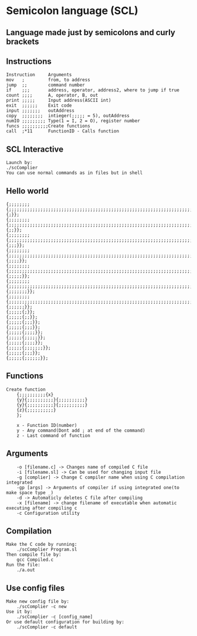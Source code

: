 # Semicolon language (SCL)

## Language made just by semicolons and  curly brackets

## Instructions
```
Instruction     Arguments
mov   ;         from, to address					
jump  ;;        command number
if    ;;;       address, operator, address2, where to jump if true
count ;;;;      A, operator, B, out	
print ;;;;;     Input address(ASCII int)
exit  ;;;;;;    Exit code
input ;;;;;;;   outAddress
copy  ;;;;;;;;  intieger(;;;;; = 5), outAddress
numIO ;;;;;;;;; Type(1 = I, 2 = O), register number
funcs ;;;;;;;;;;Create functions
call  ;*11		FunctionID - Calls function
```

## SCL Interactive
```
Launch by:
./scComplier
You can use normal commands as in files but in shell
```

## Hello world
```
{;;;;;;;;{;;;;;;;;;;;;;;;;;;;;;;;;;;;;;;;;;;;;;;;;;;;;;;;;;;;;;;;;;;;;;;;;;;;;;;;;}{;}};
{;;;;;;;;{;;;;;;;;;;;;;;;;;;;;;;;;;;;;;;;;;;;;;;;;;;;;;;;;;;;;;;;;;;;;;;;;;;;;;;;;;;;;;;;;;;;;;;;;;;;;;;;;;;;;;}{;;}};
{;;;;;;;;{;;;;;;;;;;;;;;;;;;;;;;;;;;;;;;;;;;;;;;;;;;;;;;;;;;;;;;;;;;;;;;;;;;;;;;;;;;;;;;;;;;;;;;;;;;;;;;;;;;;;;;;;;;;;}{;;;}};
{;;;;;;;;{;;;;;;;;;;;;;;;;;;;;;;;;;;;;;;;;;;;;;;;;;;;;;;;;;;;;;;;;;;;;;;;;;;;;;;;;;;;;;;;;;;;;;;;;;;;;;;;;;;;;;;;;;;;;;;;}{;;;;}};
{;;;;;;;;{;;;;;;;;;;;;;;;;;;;;;;;;;;;;;;;;;;;;;;;;;;;;;;;;;;;;;;;;;;;;;;;;;;;;;;;;;;;;;;;;;;;;;;;}{;;;;;}};
{;;;;;;;;{;;;;;;;;;;;;;;;;;;;;;;;;;;;;;;;;;;;;;;;;;;;;;;;;;;;;;;;;;;;;;;;;;;;;;;;;;;;;;;;;;;;;;;;;;;;;;;;;;;;;;;;;;;;;;;;;;;}{;;;;;;;}};
{;;;;;;;;{;;;;;;;;;;;;;;;;;;;;;;;;;;;;;;;;;;;;;;;;;;;;;;;;;;;;;;;;;;;;;;;;;;;;;;;;;;;;;;;;;;;;;;;;;;;;;;;;;;;;}{;;;;;;}};
{;;;;;{;}};
{;;;;;{;;}};
{;;;;;{;;;}};
{;;;;;{;;;}};
{;;;;;{;;;;}};
{;;;;;{;;;;;}};
{;;;;;{;;;;}};
{;;;;;{;;;;;;;}};
{;;;;;{;;;}};
{;;;;;{;;;;;;}};
```
## Functions
```
Create function 
	{;;;;;;;;;;{x}
	{y}{;;;;;;;;;;}{;;;;;;;;;;}
	{y}{;;;;;;;;;;}{;;;;;;;;;;}
	{z}{;;;;;;;;;;}
	};

	x - Function ID(number)
	y - Any command(Dont add ; at end of the command)
	z - Last command of function

```
## Arguments
```
	-o [filename.c] -> Changes name of compiled C file
	-i [filename.sl] -> Can be used for changing input file
	-g [complier] -> Change C compiler name when using C compilation integrated
	-gp [args] -> Arguments of compiler if using integrated one(to make space type _)
	-d -> Automaticly deletes C file after compiling
	-x [filename] -> change filename of executable when automatic executing after compiling c
	-c Configuration utility
```
## Compilation
	Make the C code by running:
		./scComplier Program.sl
	Then compile file by:
		gcc Compiled.c
	Run the file:
		./a.out
## Use config files
	Make new config file by:
		./scComplier -c new
	Use it by:
		./scComplier -c [config_name]
	Or use default configuration for building by:
		./scComplier -c default